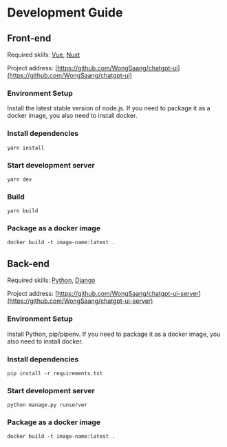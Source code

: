# Development Guide

## Front-end

Required skills: [Vue](https://vuejs.org/), [Nuxt](https://nuxt.com/)

Project address: [https://github.com/WongSaang/chatgpt-ui](https://github.com/WongSaang/chatgpt-ui)

### Environment Setup

Install the latest stable version of node.js. If you need to package it as a docker image, you also need to install docker.

### Install dependencies

```
yarn install
```

### Start development server

```
yarn dev
```

### Build

```
yarn build
```

### Package as a docker image

```
docker build -t image-name:latest .
```

## Back-end

Required skills: [Python](https://www.python.org/), [Django](https://djangoproject.com/)

Project address: [https://github.com/WongSaang/chatgpt-ui-server](https://github.com/WongSaang/chatgpt-ui-server)

### Environment Setup

Install Python, pip/pipenv. If you need to package it as a docker image, you also need to install docker.

### Install dependencies

```
pip install -r requirements.txt
```

### Start development server

```
python manage.py runserver
```

### Package as a docker image

```
docker build -t image-name:latest .
```
